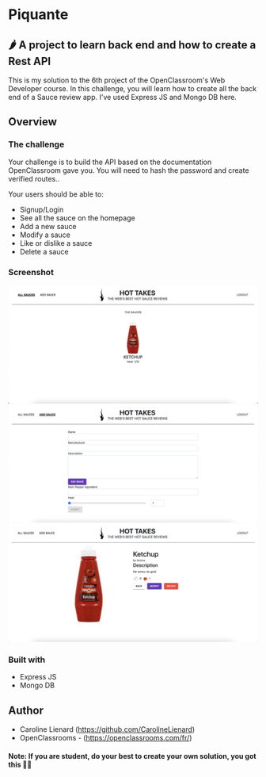 # Piquante
## 🌶 A project to learn back end and how to create a Rest API

This is my solution to the 6th project of the OpenClassroom's Web Developer course. In this challenge, you will learn how to create all the back end of a  Sauce review app. I've used Express JS and Mongo DB here.

## Overview

### The challenge

Your challenge is to build the API based on the documentation OpenClassroom gave you. You will need to hash the password and create verified routes..

Your users should be able to:

- Signup/Login 
- See all the sauce on the homepage
- Add a new sauce
- Modify a sauce
- Like or dislike a sauce 
- Delete a sauce


### Screenshot

![](./assets/project.png)
![](./assets/project2.png)
![](./assets/project3.png)

### Built with

- Express JS
- Mongo DB

## Author

- Caroline Lienard (https://github.com/CarolineLienard)
- OpenClassrooms - (https://openclassrooms.com/fr/)
 
#### Note: If you are student, do your best to create your own solution, you got this 👍🏻

